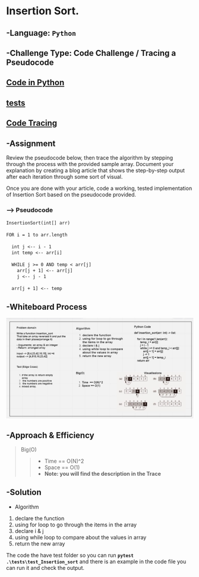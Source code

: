 # Insertion Sort.



## -Language: `Python`
## -Challenge Type:  Code Challenge / Tracing a Pseudocode 

## [Code in Python](https://github.com/mohammad-alshish/data-structures-and-algorithms/blob/main/Insertion_sort/Insertion_sort.py)
## [tests](https://github.com/mohammad-alshish/data-structures-and-algorithms/blob/main/tests/test_Insertion_sort.py)
## [Code Tracing](https://mohammad-alshish/data-structures-and-algorithms/blob/main/Insertion_sort/Trace.md)

## -Assignment

Review the pseudocode below, then trace the algorithm by stepping through the process with the provided sample array. Document your explanation by creating a blog article that shows the step-by-step output after each iteration through some sort of visual.

Once you are done with your article, code a working, tested implementation of Insertion Sort based on the pseudocode provided.

### --> Pseudocode

    InsertionSort(int[] arr)

    FOR i = 1 to arr.length

      int j <-- i - 1
      int temp <-- arr[i]

      WHILE j >= 0 AND temp < arr[j]
        arr[j + 1] <-- arr[j]
        j <-- j - 1

      arr[j + 1] <-- temp

## -Whiteboard Process

 ![WHITEBOARD](cc21.jpg)

## -Approach & Efficiency

>Big(O)
>>- Time  == O(N)^2
>>- Space == O(1)
>>- **Note: you will find the description in the Trace**

## -Solution
- Algorithm
1. declare the function
2. using for loop to go through the items in the array
3. declare i & j
4. using while loop to compare about the values in array 
5. return the new array

The code the have test folder so you can run **`pytest .\tests\test_Insertion_sort`** and there is an example in the code file you can run it and check the output.